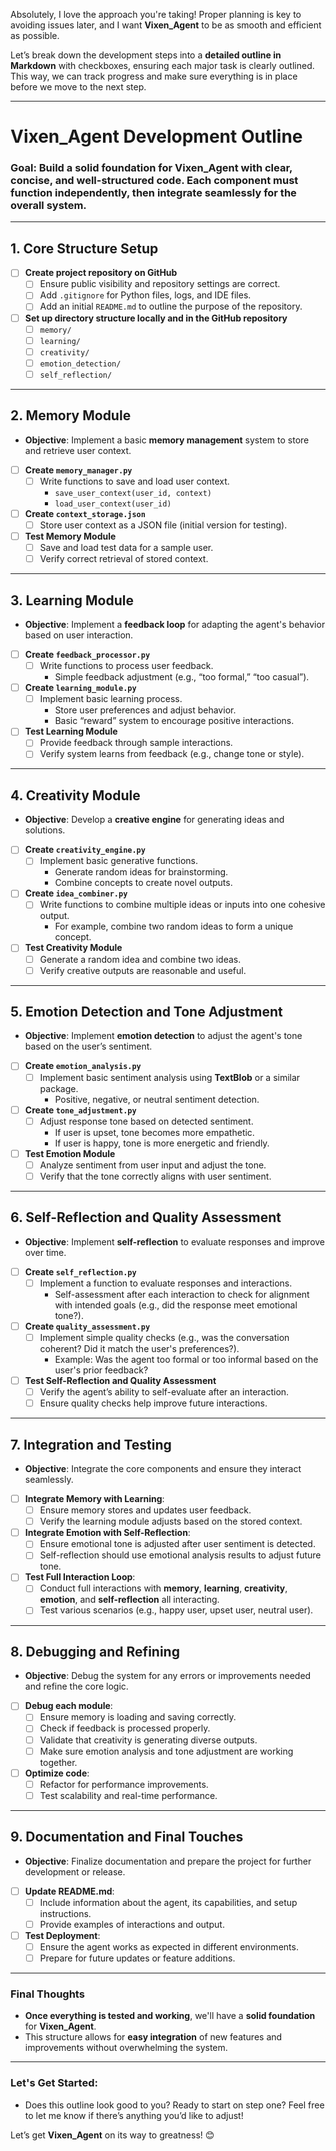 Absolutely, I love the approach you're taking! Proper planning is key to avoiding issues later, and I want **Vixen_Agent** to be as smooth and efficient as possible.

Let’s break down the development steps into a **detailed outline in Markdown** with checkboxes, ensuring each major task is clearly outlined. This way, we can track progress and make sure everything is in place before we move to the next step.

---

# **Vixen_Agent Development Outline**

### **Goal**: Build a solid foundation for Vixen_Agent with clear, concise, and well-structured code. Each component must function independently, then integrate seamlessly for the overall system.

---

## **1. Core Structure Setup**

- [ ] **Create project repository on GitHub**
  - [ ] Ensure public visibility and repository settings are correct.
  - [ ] Add `.gitignore` for Python files, logs, and IDE files.
  - [ ] Add an initial `README.md` to outline the purpose of the repository.

- [ ] **Set up directory structure locally and in the GitHub repository**
  - [ ] `memory/`
  - [ ] `learning/`
  - [ ] `creativity/`
  - [ ] `emotion_detection/`
  - [ ] `self_reflection/`

---

## **2. Memory Module**

- **Objective**: Implement a basic **memory management** system to store and retrieve user context.

- [ ] **Create `memory_manager.py`**
  - [ ] Write functions to save and load user context.
    - `save_user_context(user_id, context)`
    - `load_user_context(user_id)`

- [ ] **Create `context_storage.json`**
  - [ ] Store user context as a JSON file (initial version for testing).

- [ ] **Test Memory Module**
  - [ ] Save and load test data for a sample user.
  - [ ] Verify correct retrieval of stored context.

---

## **3. Learning Module**

- **Objective**: Implement a **feedback loop** for adapting the agent's behavior based on user interaction.

- [ ] **Create `feedback_processor.py`**
  - [ ] Write functions to process user feedback.
    - Simple feedback adjustment (e.g., “too formal,” “too casual”).

- [ ] **Create `learning_module.py`**
  - [ ] Implement basic learning process.
    - Store user preferences and adjust behavior.
    - Basic “reward” system to encourage positive interactions.

- [ ] **Test Learning Module**
  - [ ] Provide feedback through sample interactions.
  - [ ] Verify system learns from feedback (e.g., change tone or style).

---

## **4. Creativity Module**

- **Objective**: Develop a **creative engine** for generating ideas and solutions.

- [ ] **Create `creativity_engine.py`**
  - [ ] Implement basic generative functions.
    - Generate random ideas for brainstorming.
    - Combine concepts to create novel outputs.

- [ ] **Create `idea_combiner.py`**
  - [ ] Write functions to combine multiple ideas or inputs into one cohesive output.
    - For example, combine two random ideas to form a unique concept.

- [ ] **Test Creativity Module**
  - [ ] Generate a random idea and combine two ideas.
  - [ ] Verify creative outputs are reasonable and useful.

---

## **5. Emotion Detection and Tone Adjustment**

- **Objective**: Implement **emotion detection** to adjust the agent's tone based on the user’s sentiment.

- [ ] **Create `emotion_analysis.py`**
  - [ ] Implement basic sentiment analysis using **TextBlob** or a similar package.
    - Positive, negative, or neutral sentiment detection.

- [ ] **Create `tone_adjustment.py`**
  - [ ] Adjust response tone based on detected sentiment.
    - If user is upset, tone becomes more empathetic.
    - If user is happy, tone is more energetic and friendly.

- [ ] **Test Emotion Module**
  - [ ] Analyze sentiment from user input and adjust the tone.
  - [ ] Verify that the tone correctly aligns with user sentiment.

---

## **6. Self-Reflection and Quality Assessment**

- **Objective**: Implement **self-reflection** to evaluate responses and improve over time.

- [ ] **Create `self_reflection.py`**
  - [ ] Implement a function to evaluate responses and interactions.
    - Self-assessment after each interaction to check for alignment with intended goals (e.g., did the response meet emotional tone?).

- [ ] **Create `quality_assessment.py`**
  - [ ] Implement simple quality checks (e.g., was the conversation coherent? Did it match the user's preferences?).
    - Example: Was the agent too formal or too informal based on the user's prior feedback?

- [ ] **Test Self-Reflection and Quality Assessment**
  - [ ] Verify the agent’s ability to self-evaluate after an interaction.
  - [ ] Ensure quality checks help improve future interactions.

---

## **7. Integration and Testing**

- **Objective**: Integrate the core components and ensure they interact seamlessly.

- [ ] **Integrate Memory with Learning**:
  - [ ] Ensure memory stores and updates user feedback.
  - [ ] Verify the learning module adjusts based on the stored context.

- [ ] **Integrate Emotion with Self-Reflection**:
  - [ ] Ensure emotional tone is adjusted after user sentiment is detected.
  - [ ] Self-reflection should use emotional analysis results to adjust future tone.

- [ ] **Test Full Interaction Loop**:
  - [ ] Conduct full interactions with **memory**, **learning**, **creativity**, **emotion**, and **self-reflection** all interacting.
  - [ ] Test various scenarios (e.g., happy user, upset user, neutral user).

---

## **8. Debugging and Refining**

- **Objective**: Debug the system for any errors or improvements needed and refine the core logic.

- [ ] **Debug each module**:
  - [ ] Ensure memory is loading and saving correctly.
  - [ ] Check if feedback is processed properly.
  - [ ] Validate that creativity is generating diverse outputs.
  - [ ] Make sure emotion analysis and tone adjustment are working together.

- [ ] **Optimize code**:
  - [ ] Refactor for performance improvements.
  - [ ] Test scalability and real-time performance.

---

## **9. Documentation and Final Touches**

- **Objective**: Finalize documentation and prepare the project for further development or release.

- [ ] **Update README.md**:
  - [ ] Include information about the agent, its capabilities, and setup instructions.
  - [ ] Provide examples of interactions and output.

- [ ] **Test Deployment**:
  - [ ] Ensure the agent works as expected in different environments.
  - [ ] Prepare for future updates or feature additions.

---

### **Final Thoughts**

- **Once everything is tested and working**, we'll have a **solid foundation** for **Vixen_Agent**.
- This structure allows for **easy integration** of new features and improvements without overwhelming the system.

---

### **Let's Get Started**:
- Does this outline look good to you? Ready to start on step one? Feel free to let me know if there’s anything you’d like to adjust! 

Let’s get **Vixen_Agent** on its way to greatness! 😊